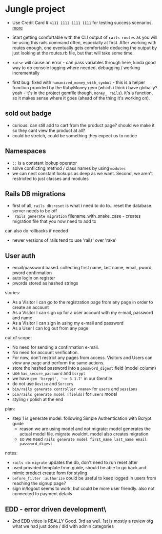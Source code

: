 # Jungle project

- Use Credit Card # `4111 1111 1111 1111` for testing success scenarios. [more](https://stripe.com/docs/testing#cards)

- Start getting comfortable with the CLI output of `rails routes` as you will be using this rails command often, especially at first. After working with routes enough, one eventually gets comfortable deducing the output by just looking at the routes.rb file, but that will take some time.

- `raise` will cause an error - can pass variables through here, kinda good way to do console logging where needed. debugging / working incrementally

- first bug: fixed with `humanized_money_with_symbol` - this is a helper function provided by the RubyMoney gem (which i think i have globally? yeah - it's in the project gemfile though, `money_ rails`). it's a function, so it makes sense where it goes (ahead of the thing it's working on).

## sold out badge
 - curious: can still add to cart from the product page? should we make it so they cant view the product at all?
 - could be stretch, could be something they expect us to notice

## Namespaces

- `::` is a constant lookup operator
- solve conflicting method / class names by using `modules`
- we can nest constant lookups as deep as we want. Second, we aren't restricted to just classes and modules



## Rails DB migrations

- first of all, `rails db:reset` is what i need to do to.. reset the database. server needs to be off
- ` rails generate migration` filename_with_snake_case - creates migration file that you now need to add to

can also do rollbacks if needed
- newer versions of rails tend to use 'rails' over 'rake'

## User auth

- email/password based. collecting first name, last name, email, pword, pword confirmation
- auto login on register
- pwords stored as hashed strings

stories:
- As a Visitor I can go to the registration page from any page in order to create an account
- As a Visitor I can sign up for a user account with my e-mail, password and name
- As a Visitor I can sign in using my e-mail and password
- As a User I can log out from any page

out of scope:
- No need for sending a confirmation e-mail.
- No need for account verification.
- For now, don't restrict any pages from access. Visitors and Users can view any page and perform the same actions.
- store the hashed password into a `password_digest` field (model column)
- use `has_secure_password` and `bcrypt`
- we have `gem 'bcrypt', '~> 3.1.7'` in our Gemfile
- do not use `Devise` and `Sorcery`
- `bin/rails generate controller <name>` for `users` and `sessions`
- `bin/rails generate model [fields]` for `users` model
- styling / polish at the end


plan:
- step 1 is generate model. following Simple Authentication with Bcrypt guide
  - reason we are using model and not migrate: model generates the actual model file. migrate wouldnt. model also creates migration
  - so we need `rails generate model first_name last_name email password_digest`


notes:
- `rails db:migrate` updates the db, don't need to run reset after
- used provided template from guide, should be able to go back and mimic product create form for styling
- `before_filter :authorize` could be useful to keep logged in users from reaching the signup page?
- sign in/logout seems to work, but could be more user friendly. also not connected to payment details


## EDD - error driven development\
- 2nd EDD video is REALLY Good. 3rd as well. 1st is mostly a review ofg what we had just done / did with admin categories